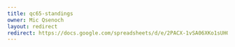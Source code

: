 ```yaml
---
title: qc65-standings
owner: Mic Qsenoch
layout: redirect
redirect: https://docs.google.com/spreadsheets/d/e/2PACX-1vSA06XKo1sUHQk0QwRbU9EmeOzwJfC15TWNFauts8V4j5V4BFB7IgGFbGJsSBO5QWNX6qClY3nMIEMG/pubhtml
---
```


